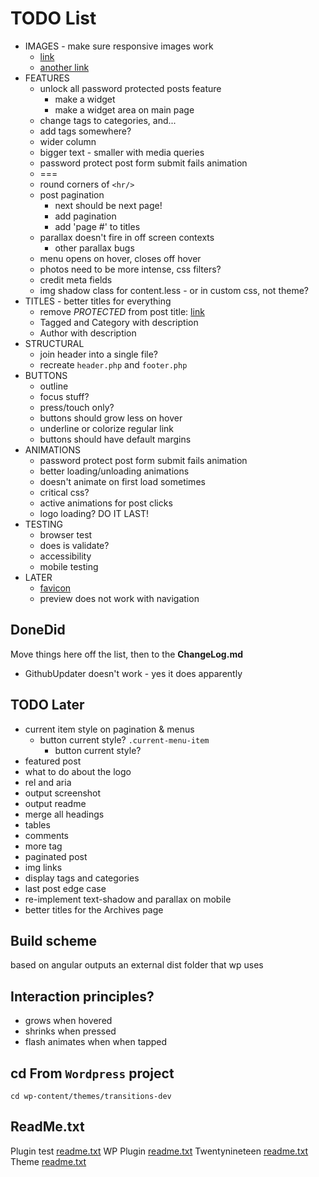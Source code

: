# TODO List
- IMAGES - make sure responsive images work
	- [link](https://viastudio.com/optimizing-your-theme-for-wordpress-4-4s-responsive-images/)
	- [another link](https://make.wordpress.org/core/2015/11/10/responsive-images-in-wordpress-4-4/)
- FEATURES
	- unlock all password protected posts feature
		- make a widget
		- make a widget area on main page
	- change tags to categories, and...
	- add tags somewhere?
	- wider column
	- bigger text - smaller with media queries
	- password protect post form submit fails animation
	- ===
	- round corners of `<hr/>`
	- post pagination
		- next should be next page!
		- add pagination
		- add 'page #' to titles
	- parallax doesn't fire in off screen contexts
		- other parallax bugs
	- menu opens on hover, closes off hover
	- photos need to be more intense, css filters?
	- credit meta fields
	- img shadow class for content.less - or in custom css, not theme?
- TITLES - better titles for everything
	- remove _PROTECTED_ from post title: [link](https://www.templatemonster.com/help/wordpress-how-to-removechange-protected-prefix-for-password-protected-posts.html)
	- Tagged and Category with description
	- Author with description
- STRUCTURAL
	- join header into a single file?
	- recreate `header.php` and `footer.php`
- BUTTONS
	- outline
	- focus stuff?
	- press/touch only?
	- buttons should grow less on hover
	- underline or colorize regular link
	- buttons should have default margins
- ANIMATIONS
	- password protect post form submit fails animation
	- better loading/unloading animations
	- doesn't animate on first load sometimes
	- critical css?
	- active animations for post clicks
	- logo loading? DO IT LAST!
- TESTING
	- browser test
	- does is validate?
	- accessibility
	- mobile testing
- LATER
	- [favicon](https://stackoverflow.com/a/48969053/5648839) 
	- preview does not work with navigation


## DoneDid 
Move things here off the list, then to the __ChangeLog.md__
- GithubUpdater doesn't work - yes it does apparently



## TODO Later
- current item style on pagination & menus
	- button current style? `.current-menu-item`
		- button current style? 
- featured post 
- what to do about the logo
- rel and aria
- output screenshot
- output readme
- merge all headings
- tables
- comments
- more tag
- paginated post
- img links
- display tags and categories
- last post edge case
- re-implement text-shadow and parallax on mobile
- better titles for the Archives page


## Build scheme
based on angular
outputs an external dist folder that wp uses


## Interaction principles?
- grows when hovered
- shrinks when pressed
- flash animates when when tapped


## cd From `Wordpress` project
`cd wp-content/themes/transitions-dev`


## ReadMe.txt
Plugin test [readme.txt](https://generatewp.com/plugin-readme/?clone=test-plugin-readme-txt-file)
WP Plugin [readme.txt](https://wordpress.org/plugins/readme.txt)
Twentynineteen [readme.txt](https://github.com/WordPress/WordPress/blob/master/wp-content/themes/twentynineteen/readme.txt)
Theme [readme.txt](https://make.wordpress.org/themes/2015/04/29/a-revised-readme/)

